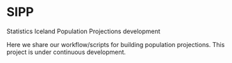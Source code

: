 # SIPP
Statistics Iceland Population Projections development

Here we share our workflow/scripts for building population projections. This project is under continuous development.
